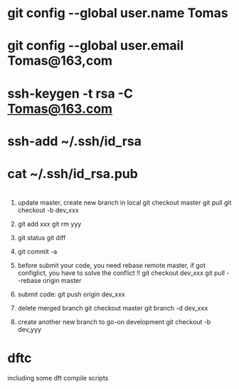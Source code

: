 # git config --global user.name  Tomas
# git config --global user.email Tomas@163,com

# ssh-keygen -t rsa -C Tomas@163.com
# ssh-add ~/.ssh/id_rsa
# cat ~/.ssh/id_rsa.pub
# 

1. update master, create new branch in local
git checkout master
git pull
git checkout -b dev_xxx

2. git add xxx
   git rm  yyy

3. git status
   git diff

4. git commit -a 

5. before submit your code, you need rebase remote master, if got configlict, you have to solve the conflict !!
   git checkout dev_xxx
   git pull --rebase origin master

6. submit code:
   git push origin dev_xxx


7. delete merged branch
   git checkout master
   git branch -d dev_xxx

8. create another new branch to go-on development
   git checkout -b dev_yyy



# dftc
including some dft compile scripts

